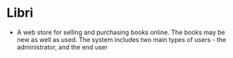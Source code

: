 # Libri
* A web store for selling and purchasing books online. The books may be new as well as used. The system includes two main types of users - the administrator, and the end user

